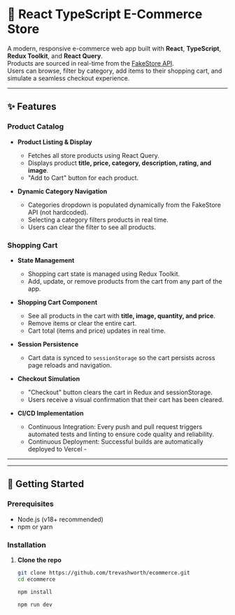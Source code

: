 # 🛒 React TypeScript E-Commerce Store

A modern, responsive e-commerce web app built with **React**, **TypeScript**, **Redux Toolkit**, and **React Query**.  
Products are sourced in real-time from the [FakeStore API](https://fakestoreapi.com/).  
Users can browse, filter by category, add items to their shopping cart, and simulate a seamless checkout experience.

---

## ✨ Features

### Product Catalog

- **Product Listing & Display**
  - Fetches all store products using React Query.
  - Displays product **title, price, category, description, rating, and image**.
  - "Add to Cart" button for each product.

- **Dynamic Category Navigation**
  - Categories dropdown is populated dynamically from the FakeStore API (not hardcoded).
  - Selecting a category filters products in real time.
  - Users can clear the filter to see all products.

### Shopping Cart

- **State Management**
  - Shopping cart state is managed using Redux Toolkit.
  - Add, update, or remove products from the cart from any part of the app.

- **Shopping Cart Component**
  - See all products in the cart with **title, image, quantity, and price**.
  - Remove items or clear the entire cart.
  - Cart total (items and price) updates in real time.

- **Session Persistence**
  - Cart data is synced to `sessionStorage` so the cart persists across page reloads and navigation.

- **Checkout Simulation**
  - "Checkout" button clears the cart in Redux and sessionStorage.
  - Users receive a visual confirmation that their cart has been cleared.

- **CI/CD Implementation**
  - Continuous Integration:  Every push and pull request triggers automated tests and linting to ensure code quality and reliability.
  - Continuous Deployment: Successful builds are automatically deployed to Vercel - 

---

---

## 🚀 Getting Started

### Prerequisites

- Node.js (v18+ recommended)
- npm or yarn

### Installation

1. **Clone the repo**
   ```bash
   git clone https://github.com/trevashworth/ecommerce.git
   cd ecommerce

   npm install

   npm run dev
